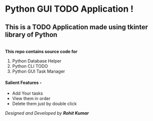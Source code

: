# Python GUI TODO Application !

## This is a TODO Application made using tkinter library of Python 
\
**This repo contains source code for**

 1. Python Database Helper
 2. Python CLI TODO
 3. Python GUI Task Manager

#### Salient Features -
- Add Your tasks
- View them in order
- Delete them just by double click

*Designed and Developed by **Rohit Kumar***